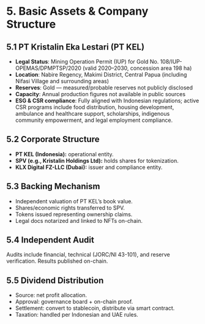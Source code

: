 # 5. Basic Assets & Company Structure

## 5.1 PT Kristalin Eka Lestari (PT KEL)
- **Legal Status**: Mining Operation Permit (IUP) for Gold No. 108/IUP-OPEMAS/DPMPTSP/2020 (valid 2020–2030, concession area 198 ha)  
- **Location**: Nabire Regency, Makimi District, Central Papua (including Nifasi Village and surrounding areas)  
- **Reserves**: Gold — measured/probable reserves not publicly disclosed  
- **Capacity**: Annual production figures not available in public sources  
- **ESG & CSR compliance**: Fully aligned with Indonesian regulations; active CSR programs include food distribution, housing development, ambulance and healthcare support, scholarships, indigenous community empowerment, and legal employment compliance.  

## 5.2 Corporate Structure
- **PT KEL (Indonesia):** operational entity.  
- **SPV (e.g., Kristalin Holdings Ltd):** holds shares for tokenization.  
- **KLX Digital FZ-LLC (Dubai):** issuer and compliance entity.  

## 5.3 Backing Mechanism
- Independent valuation of PT KEL’s book value.  
- Shares/economic rights transferred to SPV.  
- Tokens issued representing ownership claims.  
- Legal docs notarized and linked to NFTs on-chain.  

## 5.4 Independent Audit
Audits include financial, technical (JORC/NI 43-101), and reserve verification. Results published on-chain.  

## 5.5 Dividend Distribution
- Source: net profit allocation.  
- Approval: governance board + on-chain proof.  
- Settlement: convert to stablecoin, distribute via smart contract.  
- Taxation: handled per Indonesian and UAE rules.  
